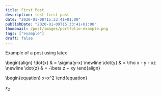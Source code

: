 ```yaml
---
title: First Post
description: test first post
date: "2020-01-08T15:33:41+01:00"
publishDate: "2020-01-09T15:33:41+01:00"
thumbnail: /post/images/portfolio-example.png
tags: ["example"]
draft: false
---
```


Example of a post using latex


\begin{align}
\dot{x} & = \sigma(y-x) \newline
\dot{y} & = \rho x - y - xz \newline
\dot{z} & = -\beta z + xy
\end{align}

\begin{equation}
x=x^2
\end{equation}

$x_2$
